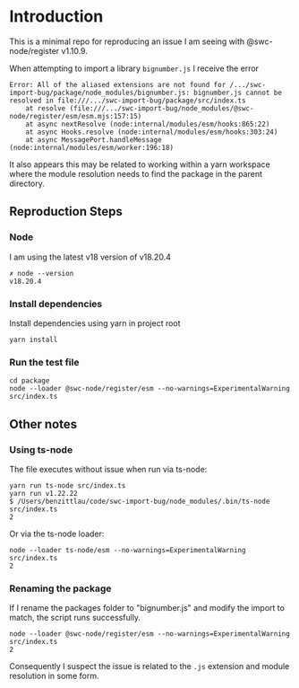 # Introduction

This is a minimal repo for reproducing an issue I am seeing with @swc-node/register v1.10.9.

When attempting to import a library `bignumber.js` I receive the error

```
Error: All of the aliased extensions are not found for /.../swc-import-bug/package/node_modules/bignumber.js: bignumber.js cannot be resolved in file:///.../swc-import-bug/package/src/index.ts
    at resolve (file:///.../swc-import-bug/node_modules/@swc-node/register/esm/esm.mjs:157:15)
    at async nextResolve (node:internal/modules/esm/hooks:865:22)
    at async Hooks.resolve (node:internal/modules/esm/hooks:303:24)
    at async MessagePort.handleMessage (node:internal/modules/esm/worker:196:18)
```

It also appears this may be related to working within a yarn workspace where the module resolution needs to find the package in the parent directory.

## Reproduction Steps

### Node

I am using the latest v18 version of v18.20.4

```
✗ node --version
v18.20.4
```

### Install dependencies

Install dependencies using yarn in project root

```
yarn install
```

### Run the test file

```
cd package
node --loader @swc-node/register/esm --no-warnings=ExperimentalWarning src/index.ts
```

## Other notes

### Using ts-node

The file executes without issue when run via ts-node:

```
yarn run ts-node src/index.ts
yarn run v1.22.22
$ /Users/benzittlau/code/swc-import-bug/node_modules/.bin/ts-node src/index.ts
2
```

Or via the ts-node loader:

```
node --loader ts-node/esm --no-warnings=ExperimentalWarning src/index.ts
2
```

### Renaming the package

If I rename the packages folder to "bignumber.js" and modify the import to match, the script runs successfully.

```
node --loader @swc-node/register/esm --no-warnings=ExperimentalWarning src/index.ts
2
```

Consequently I suspect the issue is related to the `.js` extension and module resolution in some form.
